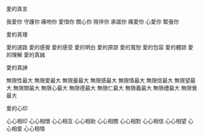 愛的真言

我愛你 守護你 痛吻你 愛惜你 關心你
陪伴你 承諾你 痛愛你 心愛你 緊張你

愛的真理

愛的道路 愛的感覺 愛的感受 愛的明白 愛的原諒
愛的寬恕 愛的包容 愛的體諒 愛的理解 愛的真誠

愛的真諦

無限性最大  無限愛最大
無限量最大  無限感最大
無限情最大  無限信最大
無限望最大  無限關最大
無限心最大  無限德最大
無限仁最大  無限義最大
無限禮最大  無限覺最大

愛的心印

心心相印 心心相懷
心心相互 心心相助
心心相關 心心相對
心心相信 心心相望
心心相愛 心心相情

